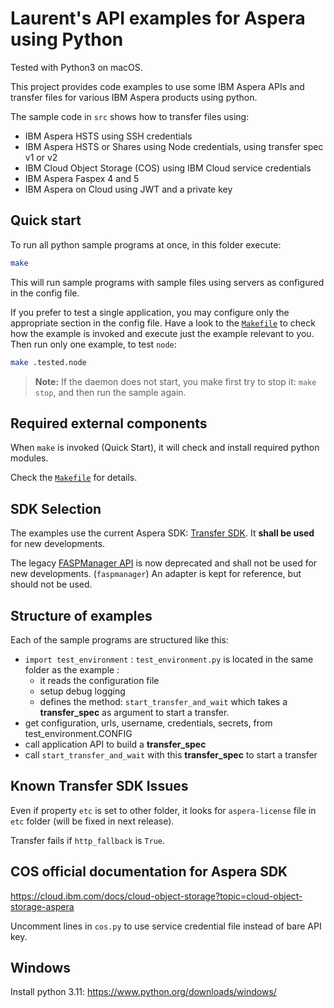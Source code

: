 # Laurent's API examples for Aspera using Python

Tested with Python3 on macOS.

This project provides code examples to use some IBM Aspera APIs and transfer files for various IBM Aspera products using python.

The sample code in `src` shows how to transfer files using:

* IBM Aspera HSTS using SSH credentials
* IBM Aspera HSTS or Shares using Node credentials, using transfer spec v1 or v2
* IBM Cloud Object Storage (COS) using IBM Cloud service credentials
* IBM Aspera Faspex 4 and 5
* IBM Aspera on Cloud using JWT and a private key

## Quick start

To run all python sample programs at once, in this folder execute:

```bash
make
```

This will run sample programs with sample files using servers as configured in the config file.

If you prefer to test a single application, you may configure only the appropriate section in the config file.
Have a look to the [`Makefile`](Makefile) to check how the example is invoked and execute just the example relevant to you.
Then run only one example, to test `node`:

```bash
make .tested.node
```

> **Note:** If the daemon does not start, you make first try to stop it: `make stop`, and then run the sample again.

## Required external components

When `make` is invoked (Quick Start), it will check and install required python modules.

Check the [`Makefile`](Makefile) for details.

## SDK Selection

The examples use the current Aspera SDK: [Transfer SDK](https://developer.ibm.com/apis/catalog?search=%22aspera%20transfer%20sdk%22).
It **shall be used** for new developments.

The legacy [FASPManager API](https://developer.ibm.com/apis/catalog?search=%22fasp%20manager%20sdk%22) is now deprecated and shall not be used for new developments. (`faspmanager`)
An adapter is kept for reference, but should not be used.

## Structure of examples

Each of the sample programs are structured like this:

* `import test_environment` : `test_environment.py` is located in the same folder as the example :
  * it reads the configuration file
  * setup debug logging
  * defines the method: `start_transfer_and_wait` which takes a **transfer_spec** as argument to start a transfer.
* get configuration, urls, username, credentials, secrets, from test_environment.CONFIG
* call application API to build a **transfer_spec**
* call `start_transfer_and_wait` with this **transfer_spec** to start a transfer

## Known Transfer SDK Issues

Even if property `etc` is set to other folder, it looks for `aspera-license` file in `etc` folder (will be fixed in next release).

Transfer fails if `http_fallback` is `True`.

## COS official documentation for Aspera SDK

<https://cloud.ibm.com/docs/cloud-object-storage?topic=cloud-object-storage-aspera>

Uncomment lines in `cos.py` to use service credential file instead of bare API key.

## Windows

Install python 3.11: <https://www.python.org/downloads/windows/>

